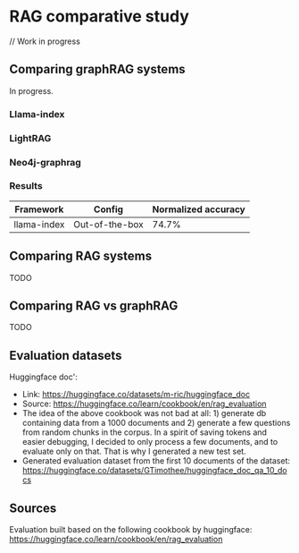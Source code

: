# RAG comparative study

// Work in progress

## Comparing graphRAG systems

In progress.

### Llama-index

### LightRAG

### Neo4j-graphrag

### Results

| Framework | Config | Normalized accuracy |
| --- | --- | --- |
| llama-index | Out-of-the-box | 74.7% |

## Comparing RAG systems

TODO 

## Comparing RAG vs graphRAG

TODO

## Evaluation datasets

Huggingface doc':
- Link: https://huggingface.co/datasets/m-ric/huggingface_doc
- Source: https://huggingface.co/learn/cookbook/en/rag_evaluation
- The idea of the above cookbook was not bad at all: 1) generate db containing data from a 1000 documents and 2) generate a few questions from random chunks in the corpus. In a spirit of saving tokens and easier debugging, I decided to only process a few documents, and to evaluate only on that. That is why I generated a new test set. 
- Generated evaluation dataset from the first 10 documents of the dataset: https://huggingface.co/datasets/GTimothee/huggingface_doc_qa_10_docs

## Sources

Evaluation built based on the following cookbook by huggingface: https://huggingface.co/learn/cookbook/en/rag_evaluation

